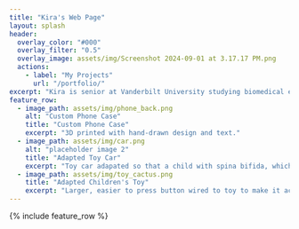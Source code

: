 ```yaml
---
title: "Kira's Web Page"
layout: splash
header:
  overlay_color: "#000"
  overlay_filter: "0.5"
  overlay_image: assets/img/Screenshot 2024-09-01 at 3.17.17 PM.png
  actions:
    - label: "My Projects"
      url: "/portfolio/"
excerpt: "Kira is senior at Vanderbilt University studying biomedical engineering. She is passionate about building low-cost medical devices and her work in Vanderbilt Athletics with the Spirit Team. This web page contains all of her relevant projects and academic information."
feature_row:
  - image_path: assets/img/phone_back.png
    alt: "Custom Phone Case"
    title: "Custom Phone Case"
    excerpt: "3D printed with hand-drawn design and text."
  - image_path: assets/img/car.png
    alt: "placeholder image 2"
    title: "Adapted Toy Car"
    excerpt: "Toy car adapated so that a child with spina bifida, which causes weakness in the lower limbs, could operate it."
  - image_path: assets/img/toy_cactus.png
    title: "Adapted Children's Toy"
    excerpt: "Larger, easier to press button wired to toy to make it accessible for children with disabilities. "
---
```


{% include feature_row %}

